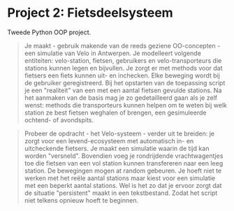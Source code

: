 # Project 2: Fietsdeelsysteem

Tweede Python OOP project.

> Je maakt - gebruik makende van de reeds geziene OO-concepten - een  simulatie van Velo in Antwerpen. Je modelleert volgende entiteiten:  velo-station, fietsen, gebruikers en velo-transporteurs die stations  kunnen legen en bijvullen. Je zorgt er met methods voor dat fietsers een fiets kunnen uit- en inchecken. Elke beweging wordt bij de gebruiker  geregistreerd. Bij het opstarten van de toepassing script je een  "realiteit" van een met een aantal fietsen gevulde stations. Na het  aanmaken van de basis mag je zo gedetailleerd gaan als je zelf wenst:  methods die transporteurs kunnen helpen om te weten bij welk station ze  best fietsen weghalen of brengen, een gesimuleerde ochtend- of  avondspits. 

> Probeer de opdracht - het Velo-systeem - verder uit te breiden: je zorgt voor een levend-ecosysteem met automatisch in- en uitcheckende  fietsers. Je maakt een simulatie waarin de tijd kan worden "versneld".  Bovendien voeg je rondrijdende vrachtwagentjes toe die fietsen van een  vol station kunnen transfereren naar een leeg station. De bewegingen  mogen at random gebeuren. Je hoeft niet te werken met het reële aantal  stations maar kiest voor een simulatie met een beperkt aantal stations.  Wel is het zo dat je ervoor zorgt dat de situatie "persistent" maakt in  een tekstbestand. Zodat het script niet telkens opnieuw hoeft te  beginnen.  

